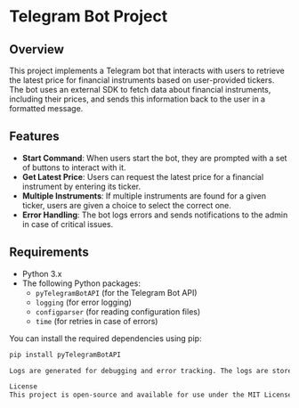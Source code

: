 # Telegram Bot Project

## Overview
This project implements a Telegram bot that interacts with users to retrieve the latest price for financial instruments based on user-provided tickers. The bot uses an external SDK to fetch data about financial instruments, including their prices, and sends this information back to the user in a formatted message.

## Features
- **Start Command**: When users start the bot, they are prompted with a set of buttons to interact with it.  
- **Get Latest Price**: Users can request the latest price for a financial instrument by entering its ticker.  
- **Multiple Instruments**: If multiple instruments are found for a given ticker, users are given a choice to select the correct one.  
- **Error Handling**: The bot logs errors and sends notifications to the admin in case of critical issues.  

## Requirements
- Python 3.x  
- The following Python packages:  
  - `pyTelegramBotAPI` (for the Telegram Bot API)  
  - `logging` (for error logging)  
  - `configparser` (for reading configuration files)  
  - `time` (for retries in case of errors)  

You can install the required dependencies using pip:  

```bash
pip install pyTelegramBotAPI

Logs are generated for debugging and error tracking. The logs are stored in the console with the timestamp and log level. Critical errors, such as failures in sending admin notifications, will also be logged.

License
This project is open-source and available for use under the MIT License. Feel free to modify and distribute the code.
